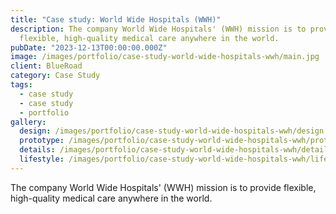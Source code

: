 ```yaml
---
title: "Case study: World Wide Hospitals (WWH)"
description: The company World Wide Hospitals' (WWH) mission is to provide
  flexible, high-quality medical care anywhere in the world.
pubDate: "2023-12-13T00:00:00.000Z"
image: /images/portfolio/case-study-world-wide-hospitals-wwh/main.jpg
client: BlueRoad
category: Case Study
tags:
  - case study
  - case study
  - portfolio
gallery:
  design: /images/portfolio/case-study-world-wide-hospitals-wwh/design.jpg
  prototype: /images/portfolio/case-study-world-wide-hospitals-wwh/prototype.jpg
  details: /images/portfolio/case-study-world-wide-hospitals-wwh/details.jpg
  lifestyle: /images/portfolio/case-study-world-wide-hospitals-wwh/lifestyle.jpg
---
```


The company World Wide Hospitals' (WWH) mission is to provide flexible, high-quality medical care anywhere in the world.